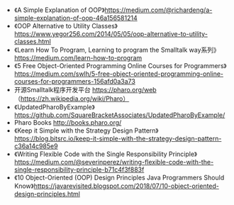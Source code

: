 * 《A Simple Explanation of OOP》https://medium.com/@richardeng/a-simple-explanation-of-oop-46a156581214
* 《OOP Alternative to Utility Classes》https://www.yegor256.com/2014/05/05/oop-alternative-to-utility-classes.html
* 《Learn How To Program, Learning to program the Smalltalk way系列》https://medium.com/learn-how-to-program
* 《5 Free Object-Oriented Programming Online Courses for Programmers》https://medium.com/swlh/5-free-object-oriented-programming-online-courses-for-programmers-156afd0a3a73
* 开源Smalltalk程序开发平台 https://pharo.org/web （https://zh.wikipedia.org/wiki/Pharo）
* 《UpdatedPharoByExample》https://github.com/SquareBracketAssociates/UpdatedPharoByExample/
* Pharo Books http://books.pharo.org/
* 《Keep it Simple with the Strategy Design Pattern》https://blog.bitsrc.io/keep-it-simple-with-the-strategy-design-pattern-c36a14c985e9
* 《Writing Flexible Code with the Single Responsibility Principle》https://medium.com/@severinperez/writing-flexible-code-with-the-single-responsibility-principle-b71c4f3f883f
* 《10 Object-Oriented (OOP) Design Principles Java Programmers Should Know》https://javarevisited.blogspot.com/2018/07/10-object-oriented-design-principles.html
